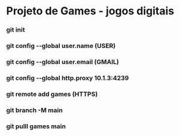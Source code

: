 ﻿# Projeto de Games - jogos digitais

### git init
### git config --global user.name (USER) 
### git config --global user.email (GMAIL)
### git config --global http.proxy 10.1.3:4239
### git remote add games (HTTPS)
### git branch -M main
### git pulll games main
